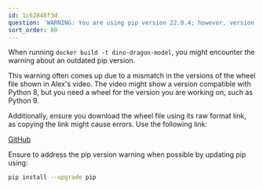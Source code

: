 ```yaml
---
id: 1c62848f3d
question: 'WARNING: You are using pip version 22.0.4; however, version 22.3.1 is available'
sort_order: 80
---
```


When running `docker build -t dino-dragon-model`, you might encounter the warning about an outdated pip version.

This warning often comes up due to a mismatch in the versions of the wheel file shown in Alex's video. The video might show a version compatible with Python 8, but you need a wheel for the version you are working on, such as Python 9.

Additionally, ensure you download the wheel file using its raw format link, as copying the link might cause errors. Use the following link:

[GitHub](https://github.com/alexeygrigorev/tflite-aws-lambda/raw/main/tflite/tflite_runtime-2.7.0-cp39-cp39-linux_x86_64.whl)

Ensure to address the pip version warning when possible by updating pip using:

```bash
pip install --upgrade pip
```